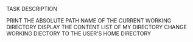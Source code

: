 TASK DESCRIPTION

PRINT THE ABSOLUTE PATH NAME OF THE CURRENT 
WORKING DIRECTORY
DISPLAY THE CONTENT LIST OF MY DIRECTORY
CHANGE WORKING DIECTORY TO THE USER'S HOME 
DIRECTORY
